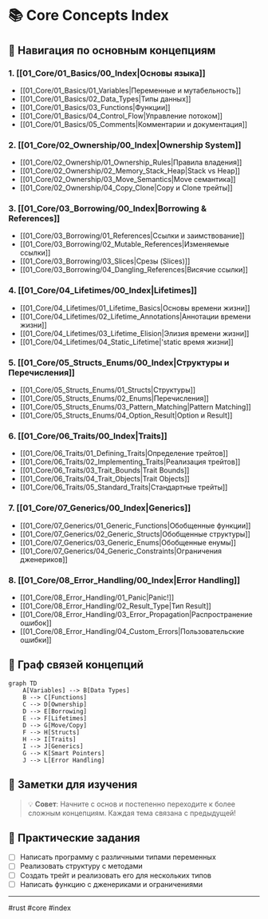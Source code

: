 # 📚 Core Concepts Index

## 🎯 Навигация по основным концепциям

### 1. [[01_Core/01_Basics/00_Index|Основы языка]]
- [[01_Core/01_Basics/01_Variables|Переменные и мутабельность]]
- [[01_Core/01_Basics/02_Data_Types|Типы данных]]
- [[01_Core/01_Basics/03_Functions|Функции]]
- [[01_Core/01_Basics/04_Control_Flow|Управление потоком]]
- [[01_Core/01_Basics/05_Comments|Комментарии и документация]]

### 2. [[01_Core/02_Ownership/00_Index|Ownership System]]
- [[01_Core/02_Ownership/01_Ownership_Rules|Правила владения]]
- [[01_Core/02_Ownership/02_Memory_Stack_Heap|Stack vs Heap]]
- [[01_Core/02_Ownership/03_Move_Semantics|Move семантика]]
- [[01_Core/02_Ownership/04_Copy_Clone|Copy и Clone трейты]]

### 3. [[01_Core/03_Borrowing/00_Index|Borrowing & References]]
- [[01_Core/03_Borrowing/01_References|Ссылки и заимствование]]
- [[01_Core/03_Borrowing/02_Mutable_References|Изменяемые ссылки]]
- [[01_Core/03_Borrowing/03_Slices|Срезы (Slices)]]
- [[01_Core/03_Borrowing/04_Dangling_References|Висячие ссылки]]

### 4. [[01_Core/04_Lifetimes/00_Index|Lifetimes]]
- [[01_Core/04_Lifetimes/01_Lifetime_Basics|Основы времени жизни]]
- [[01_Core/04_Lifetimes/02_Lifetime_Annotations|Аннотации времени жизни]]
- [[01_Core/04_Lifetimes/03_Lifetime_Elision|Элизия времени жизни]]
- [[01_Core/04_Lifetimes/04_Static_Lifetime|'static время жизни]]

### 5. [[01_Core/05_Structs_Enums/00_Index|Структуры и Перечисления]]
- [[01_Core/05_Structs_Enums/01_Structs|Структуры]]
- [[01_Core/05_Structs_Enums/02_Enums|Перечисления]]
- [[01_Core/05_Structs_Enums/03_Pattern_Matching|Pattern Matching]]
- [[01_Core/05_Structs_Enums/04_Option_Result|Option и Result]]

### 6. [[01_Core/06_Traits/00_Index|Traits]]
- [[01_Core/06_Traits/01_Defining_Traits|Определение трейтов]]
- [[01_Core/06_Traits/02_Implementing_Traits|Реализация трейтов]]
- [[01_Core/06_Traits/03_Trait_Bounds|Trait Bounds]]
- [[01_Core/06_Traits/04_Trait_Objects|Trait Objects]]
- [[01_Core/06_Traits/05_Standard_Traits|Стандартные трейты]]

### 7. [[01_Core/07_Generics/00_Index|Generics]]
- [[01_Core/07_Generics/01_Generic_Functions|Обобщенные функции]]
- [[01_Core/07_Generics/02_Generic_Structs|Обобщенные структуры]]
- [[01_Core/07_Generics/03_Generic_Enums|Обобщенные енумы]]
- [[01_Core/07_Generics/04_Generic_Constraints|Ограничения дженериков]]

### 8. [[01_Core/08_Error_Handling/00_Index|Error Handling]]
- [[01_Core/08_Error_Handling/01_Panic|Panic!]]
- [[01_Core/08_Error_Handling/02_Result_Type|Тип Result]]
- [[01_Core/08_Error_Handling/03_Error_Propagation|Распространение ошибок]]
- [[01_Core/08_Error_Handling/04_Custom_Errors|Пользовательские ошибки]]

## 🔗 Граф связей концепций

```mermaid
graph TD
    A[Variables] --> B[Data Types]
    B --> C[Functions]
    C --> D[Ownership]
    D --> E[Borrowing]
    E --> F[Lifetimes]
    D --> G[Move/Copy]
    F --> H[Structs]
    H --> I[Traits]
    I --> J[Generics]
    G --> K[Smart Pointers]
    J --> L[Error Handling]
```

## 📝 Заметки для изучения

> 💡 **Совет**: Начните с основ и постепенно переходите к более сложным концепциям. Каждая тема связана с предыдущей!

## 🎯 Практические задания

- [ ] Написать программу с различными типами переменных
- [ ] Реализовать структуру с методами
- [ ] Создать трейт и реализовать его для нескольких типов
- [ ] Написать функцию с дженериками и ограничениями

---
#rust #core #index
